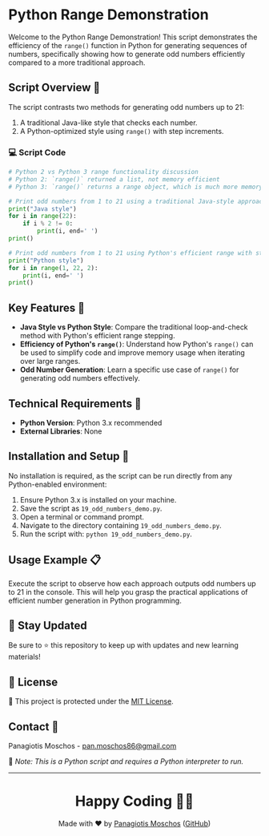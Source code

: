 # Python Range Demonstration

Welcome to the Python Range Demonstration! This script demonstrates the efficiency of the `range()` function in Python for generating sequences of numbers, specifically showing how to generate odd numbers efficiently compared to a more traditional approach.

## Script Overview 📘

The script contrasts two methods for generating odd numbers up to 21:
1. A traditional Java-like style that checks each number.
2. A Python-optimized style using `range()` with step increments.

### :computer: Script Code

```python
# Python 2 vs Python 3 range functionality discussion
# Python 2: `range()` returned a list, not memory efficient
# Python 3: `range()` returns a range object, which is much more memory efficient

# Print odd numbers from 1 to 21 using a traditional Java-style approach in Python
print("Java style")
for i in range(22):
    if i % 2 != 0:
        print(i, end=' ')
print()

# Print odd numbers from 1 to 21 using Python's efficient range with step parameter
print("Python style")
for i in range(1, 22, 2):
    print(i, end=' ')
print()
```

## Key Features 🌟

- **Java Style vs Python Style**: Compare the traditional loop-and-check method with Python's efficient range stepping.
- **Efficiency of Python's `range()`**: Understand how Python's `range()` can be used to simplify code and improve memory usage when iterating over large ranges.
- **Odd Number Generation**: Learn a specific use case of `range()` for generating odd numbers effectively.

## Technical Requirements 🔧

- **Python Version**: Python 3.x recommended
- **External Libraries**: None

## Installation and Setup 🚀

No installation is required, as the script can be run directly from any Python-enabled environment:
1. Ensure Python 3.x is installed on your machine.
2. Save the script as `19_odd_numbers_demo.py`.
3. Open a terminal or command prompt.
4. Navigate to the directory containing `19_odd_numbers_demo.py`.
5. Run the script with: `python 19_odd_numbers_demo.py`.

## Usage Example 📋

Execute the script to observe how each approach outputs odd numbers up to 21 in the console. This will help you grasp the practical applications of efficient number generation in Python programming.

## 📢 Stay Updated
Be sure to ⭐ this repository to keep up with updates and new learning materials!

## 📄 License
🔐 This project is protected under the [MIT License](https://mit-license.org/).

## Contact 📧
Panagiotis Moschos - pan.moschos86@gmail.com

🔗 *Note: This is a Python script and requires a Python interpreter to run.*

---
<h1 align="center">Happy Coding 👨‍💻</h1>

<p align="center">
  Made with ❤️ by <a href="https://www.linkedin.com/in/panagiotis-moschos">Panagiotis Moschos</a> (<a href="https://github.com/pmoschos">GitHub</a>)
</p>